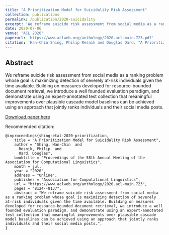 ```yaml
---
title: "A Prioritization Model for Suicidality Risk Assessment"
collection: publications
permalink: /publication/2020-suicidality
excerpt: 'We reframe suicide risk assessment from social media as a ranking problem whose goal is maximizing detection of severely at-risk individuals given the time available. Building on measures developed for resource-bounded document retrieval, we introduce a well founded evaluation paradigm, and demonstrate using an expert-annotated test collection that meaningful improvements over plausible cascade model baselines can be achieved using an approach that jointly ranks individuals and their social media posts.'
date: 2020-07-06
venue: 'ACL 2020'
paperurl: 'https://www.aclweb.org/anthology/2020.acl-main.723.pdf'
citation: 'Han-Chin Shing, Philip Resnik and Douglas Oard. "A Prioritization Model for Suicidality Risk Assessment." In ACL, Conference of the Association for Computational Linguistics, 2020.'
---
```


## Abstract

We reframe suicide risk assessment from social media as a ranking problem whose goal is maximizing detection of severely at-risk individuals given the time available. Building on measures developed for resource-bounded document retrieval, we introduce a well founded evaluation paradigm, and demonstrate using an expert-annotated test collection that meaningful improvements over plausible cascade model baselines can be achieved using an approach that jointly ranks individuals and their social media posts.

[Download paper here](https://www.aclweb.org/anthology/2020.acl-main.723.pdf)

Recommended citation:

```
@inproceedings{shing-etal-2020-prioritization,
    title = "A Prioritization Model for Suicidality Risk Assessment",
    author = "Shing, Han-Chin  and
      Resnik, Philip  and
      Oard, Douglas",
    booktitle = "Proceedings of the 58th Annual Meeting of the Association for Computational Linguistics",
    month = jul,
    year = "2020",
    address = "Online",
    publisher = "Association for Computational Linguistics",
    url = "https://www.aclweb.org/anthology/2020.acl-main.723",
    pages = "8124--8137",
    abstract = "We reframe suicide risk assessment from social media as a ranking problem whose goal is maximizing detection of severely at-risk individuals given the time available. Building on measures developed for resource-bounded document retrieval, we introduce a well founded evaluation paradigm, and demonstrate using an expert-annotated test collection that meaningful improvements over plausible cascade model baselines can be achieved using an approach that jointly ranks individuals and their social media posts.",
}
```
